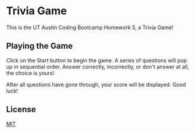 # Trivia Game
This is the UT Austin Coding Bootcamp Homework 5, a Trivia Game!

## Playing the Game
Click on the Start button to begin the game. A series of questions will pop up in sequential order. Answer correctly, incorrectly, or don't answer at all, the choice is yours!

After all questions have gone through, your score will be displayed. Good luck!

## License
[MIT](https://choosealicense.com/licenses/mit/)